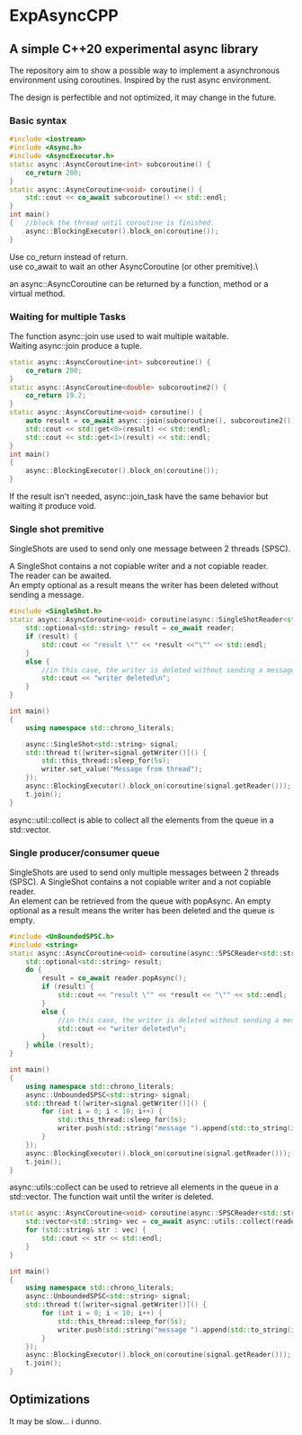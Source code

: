 # ExpAsyncCPP

## A simple C++20 experimental async library 

The repository aim to show a possible way to implement a asynchronous environment using coroutines.
Inspired by the rust async environment.

The design is perfectible and not optimized, it may change in the future.

### Basic syntax

```cpp
#include <iostream>
#include <Async.h>
#include <AsyncExecutor.h>
static async::AsyncCoroutine<int> subcoroutine() {
    co_return 200;
}
static async::AsyncCoroutine<void> coroutine() {
    std::cout << co_await subcoroutine() << std::endl;
}
int main()
{   //block the thread until coroutine is finished.
    async::BlockingExecutor().block_on(coroutine());
}
```

Use co_return instead of return.\
use co_await to wait an other AsyncCoroutine (or other premitive).\

an async::AsyncCoroutine can be returned by a function, method or a virtual method.

### Waiting for multiple Tasks

The function async::join use used to wait multiple waitable.\
Waiting async::join produce a tuple. 

```cpp
static async::AsyncCoroutine<int> subcoroutine() {
    co_return 200;
}
static async::AsyncCoroutine<double> subcoroutine2() {
    co_return 19.2;
}
static async::AsyncCoroutine<void> coroutine() {
    auto result = co_await async::join(subcoroutine(), subcoroutine2());
    std::cout << std::get<0>(result) << std::endl;
    std::cout << std::get<1>(result) << std::endl;
}
int main()
{
    async::BlockingExecutor().block_on(coroutine());
}
```

If the result isn't needed, async::join_task have the same behavior but waiting it produce void.  

### Single shot premitive

SingleShots are used to send only one message between 2 threads (SPSC).

A SingleShot contains a not copiable writer and a not copiable reader.\
The reader can be awaited.\
An empty optional as a result means the writer has been deleted without sending a message.

```cpp
#include <SingleShot.h>
static async::AsyncCoroutine<void> coroutine(async::SingleShotReader<std::string> reader) {
    std::optional<std::string> result = co_await reader;
    if (result) {
        std::cout << "result \"" << *result <<"\"" << std::endl;
    }
    else {
        //in this case, the writer is deleted without sending a message.
        std::cout << "writer deleted\n";
    }
}

int main()
{
    using namespace std::chrono_literals;

    async::SingleShot<std::string> signal;
    std::thread t([writer=signal.getWriter()]() {
        std::this_thread::sleep_for(5s);
        writer.set_value("Message from thread");
    });
    async::BlockingExecutor().block_on(coroutine(signal.getReader()));
    t.join();
}
```

async::util::collect is able to collect all the elements from the queue in a std::vector.

### Single producer/consumer queue

SingleShots are used to send only multiple messages between 2 threads (SPSC).
A SingleShot contains a not copiable writer and a not copiable reader.\
An element can be retrieved from the queue with popAsync.
An empty optional as a result means the writer has been deleted and the queue is empty.

```cpp
#include <UnBoundedSPSC.h>
#include <string>
static async::AsyncCoroutine<void> coroutine(async::SPSCReader<std::string> reader) {
    std::optional<std::string> result;
    do {
        result = co_await reader.popAsync();
        if (result) {
            std::cout << "result \"" << *result << "\"" << std::endl;
        }
        else {
            //in this case, the writer is deleted without sending a message.
            std::cout << "writer deleted\n";
        }
    } while (result); 
}

int main()
{
    using namespace std::chrono_literals;
    async::UnboundedSPSC<std::string> signal;
    std::thread t([writer=signal.getWriter()]() {
        for (int i = 0; i < 10; i++) {
            std::this_thread::sleep_for(5s);
            writer.push(std::string("message ").append(std::to_string(i)));
        }
    });
    async::BlockingExecutor().block_on(coroutine(signal.getReader()));
    t.join();
}
```
async::utils::collect can be used to retrieve all elements in the queue in a std::vector.
The function wait until the writer is deleted.

```cpp
static async::AsyncCoroutine<void> coroutine(async::SPSCReader<std::string> reader) {
    std::vector<std::string> vec = co_await async::utils::collect(reader);
    for (std::string& str : vec) {
        std::cout << str << std::endl;
    }
}

int main()
{
    using namespace std::chrono_literals;
    async::UnboundedSPSC<std::string> signal;
    std::thread t([writer=signal.getWriter()]() {
        for (int i = 0; i < 10; i++) {
            std::this_thread::sleep_for(5s);
            writer.push(std::string("message ").append(std::to_string(i)));
        }
    });
    async::BlockingExecutor().block_on(coroutine(signal.getReader()));
    t.join();
}

```
## Optimizations

It may be slow... i dunno.

